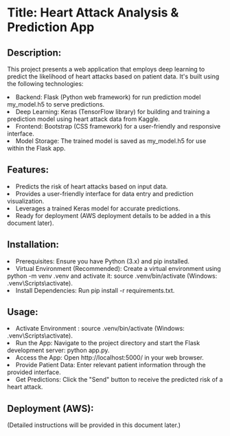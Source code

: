 <h1>Title: Heart Attack Analysis & Prediction App</center></h1>

<h2>Description:</h2>

This project presents a web application that employs deep learning to predict the likelihood of heart attacks based on patient data. It's built using the following technologies:

<li>Backend: Flask (Python web framework) for run prediction model my_model.h5 to serve predictions.</li>
<li>Deep Learning: Keras (TensorFlow library) for building and training a prediction model using heart attack data from Kaggle.</li>
<li>Frontend: Bootstrap (CSS framework) for a user-friendly and responsive interface.</li>
<li>Model Storage: The trained model is saved as my_model.h5 for use within the Flask app.</li>

<h2>Features:</h2>

<li>Predicts the risk of heart attacks based on input data.</li>
<li>Provides a user-friendly interface for data entry and prediction visualization.</li>
<li>Leverages a trained Keras model for accurate predictions.</li>
<li>Ready for deployment (AWS deployment details to be added in a this document later).</li>
<h2>Installation:</h2>

<li>Prerequisites: Ensure you have Python (3.x) and pip installed.</li>
<li>Virtual Environment (Recommended): Create a virtual environment using python -m venv .venv and activate it: source .venv/bin/activate (Windows: .venv\Scripts\activate).</li>
<li>Install Dependencies: Run pip install -r requirements.txt.</li>
<h2>Usage:</h2>
<li>Activate Environment : source .venv/bin/activate (Windows: .venv\Scripts\activate).</li>
<li>Run the App: Navigate to the project directory and start the Flask development server: python app.py.</li>
<li>Access the App: Open http://localhost:5000/ in your web browser.</li>
<li>Provide Patient Data: Enter relevant patient information through the provided interface.</li>
<li>Get Predictions: Click the "Send" button to receive the predicted risk of a heart attack.</li>

<h2>Deployment (AWS):</h2>

(Detailed instructions will be provided in this document later.)

